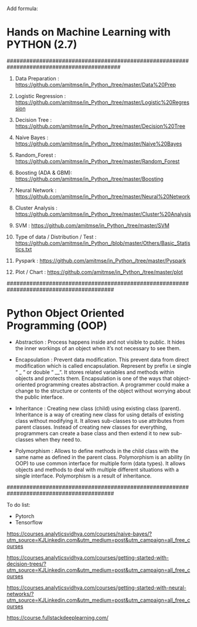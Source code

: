 Add formula:

# Hands on Machine Learning with PYTHON (2.7)

###########################################################################################

01. Data Preparation : https://github.com/amitmse/in_Python_/tree/master/Data%20Prep

02. Logistic Regression : https://github.com/amitmse/in_Python_/tree/master/Logistic%20Regression

03. Decision Tree : https://github.com/amitmse/in_Python_/tree/master/Decision%20Tree

04. Naive Bayes : https://github.com/amitmse/in_Python_/tree/master/Naive%20Bayes

05. Random_Forest : https://github.com/amitmse/in_Python_/tree/master/Random_Forest

06. Boosting (ADA & GBM): https://github.com/amitmse/in_Python_/tree/master/Boosting

07. Neural Network : https://github.com/amitmse/in_Python_/tree/master/Neural%20Network

08. Cluster Analysis : https://github.com/amitmse/in_Python_/tree/master/Cluster%20Analysis

09. SVM : https://github.com/amitmse/in_Python_/tree/master/SVM

10. Type of data / Distribution / Test : https://github.com/amitmse/in_Python_/blob/master/Others/Basic_Statistics.txt

11. Pyspark : https://github.com/amitmse/in_Python_/tree/master/Pyspark

12. Plot / Chart : https://github.com/amitmse/in_Python_/tree/master/plot

#########################################################################################

# Python Object Oriented Programming (OOP)

- Abstraction : Process happens inside and not visible to public.
                It hides the inner workings of an object when it’s not necessary to see them.

- Encapsulation	: Prevent data modification.
                  This prevent data from direct modification which is called encapsulation. 
                  Represent by prefix i.e single “ _ “ or double “ __“. 
                  It stores related variables and methods within objects and protects them.
                  Encapsulation is one of the ways that object-oriented programming creates abstraction. 
                  A programmer could make a change to the structure or contents of the object without worrying about the public interface.

- Inheritance :	Creating new class (child) using existing class (parent). 
                Inheritance is a way of creating new class for using details of existing class without modifying it. 
                It allows sub-classes to use attributes from parent classes. 
                Instead of creating new classes for everything, programmers can create a base class and then extend it to new sub-classes when they need to.

- Polymorphism :	Allows to define methods in the child class with the same name as defined in the parent class.
                  Polymorphism is an ability (in OOP) to use common interface for multiple form (data types).
                  It allows objects and methods to deal with multiple different situations with a single interface. 
                  Polymorphism is a result of inheritance.

#########################################################################################

To do list:
- Pytorch
- Tensorflow

https://courses.analyticsvidhya.com/courses/naive-bayes/?utm_source=KJLinkedin.com&utm_medium=post&utm_campaign=all_free_courses

https://courses.analyticsvidhya.com/courses/getting-started-with-decision-trees/?utm_source=KJLinkedin.com&utm_medium=post&utm_campaign=all_free_courses

https://courses.analyticsvidhya.com/courses/getting-started-with-neural-networks/?utm_source=KJLinkedin.com&utm_medium=post&utm_campaign=all_free_courses


https://course.fullstackdeeplearning.com/

